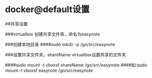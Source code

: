 # docker@default设置

##共享设置

###virtualbox 创建共享文件夹，命名为easynote

###创建本地目录
####sudo mkdir -p /go/src/easynote

###设置共享文件夹，shareName virtualbox设置共享的文件夹

####sudo mount -t vboxsf shareName /go/src/easynote
####如:sudo mount -t vboxsf easynote /go/src/easynote
